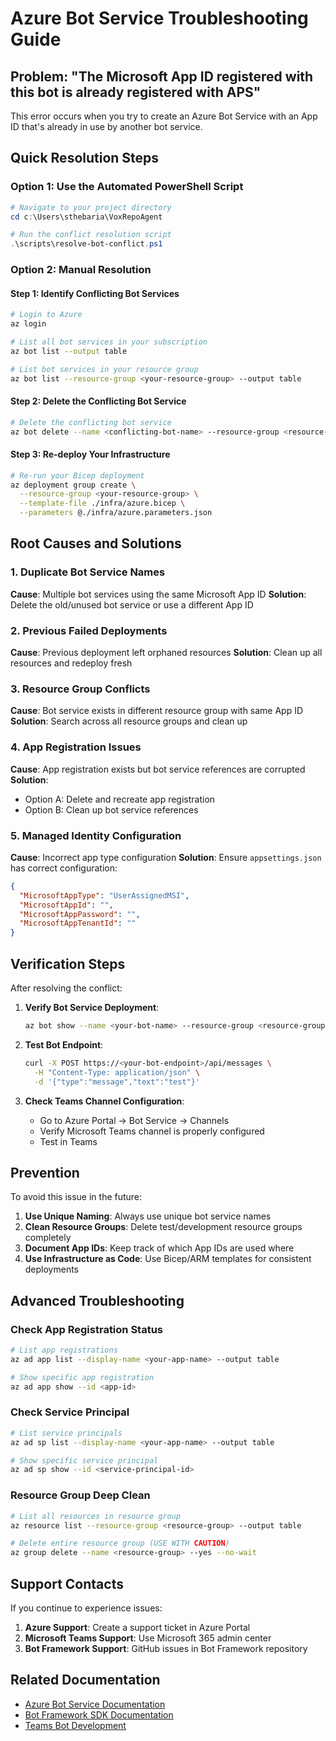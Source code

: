 # Azure Bot Service Troubleshooting Guide

## Problem: "The Microsoft App ID registered with this bot is already registered with APS"

This error occurs when you try to create an Azure Bot Service with an App ID that's already in use by another bot service.

## Quick Resolution Steps

### Option 1: Use the Automated PowerShell Script
```powershell
# Navigate to your project directory
cd c:\Users\sthebaria\VoxRepoAgent

# Run the conflict resolution script
.\scripts\resolve-bot-conflict.ps1
```

### Option 2: Manual Resolution

#### Step 1: Identify Conflicting Bot Services
```bash
# Login to Azure
az login

# List all bot services in your subscription
az bot list --output table

# List bot services in your resource group
az bot list --resource-group <your-resource-group> --output table
```

#### Step 2: Delete the Conflicting Bot Service
```bash
# Delete the conflicting bot service
az bot delete --name <conflicting-bot-name> --resource-group <resource-group>
```

#### Step 3: Re-deploy Your Infrastructure
```bash
# Re-run your Bicep deployment
az deployment group create \
  --resource-group <your-resource-group> \
  --template-file ./infra/azure.bicep \
  --parameters @./infra/azure.parameters.json
```

## Root Causes and Solutions

### 1. Duplicate Bot Service Names
**Cause**: Multiple bot services using the same Microsoft App ID
**Solution**: Delete the old/unused bot service or use a different App ID

### 2. Previous Failed Deployments
**Cause**: Previous deployment left orphaned resources
**Solution**: Clean up all resources and redeploy fresh

### 3. Resource Group Conflicts
**Cause**: Bot service exists in different resource group with same App ID
**Solution**: Search across all resource groups and clean up

### 4. App Registration Issues
**Cause**: App registration exists but bot service references are corrupted
**Solution**: 
- Option A: Delete and recreate app registration
- Option B: Clean up bot service references

### 5. Managed Identity Configuration
**Cause**: Incorrect app type configuration
**Solution**: Ensure `appsettings.json` has correct configuration:

```json
{
  "MicrosoftAppType": "UserAssignedMSI",
  "MicrosoftAppId": "",
  "MicrosoftAppPassword": "",
  "MicrosoftAppTenantId": ""
}
```

## Verification Steps

After resolving the conflict:

1. **Verify Bot Service Deployment**:
   ```bash
   az bot show --name <your-bot-name> --resource-group <resource-group>
   ```

2. **Test Bot Endpoint**:
   ```bash
   curl -X POST https://<your-bot-endpoint>/api/messages \
     -H "Content-Type: application/json" \
     -d '{"type":"message","text":"test"}'
   ```

3. **Check Teams Channel Configuration**:
   - Go to Azure Portal → Bot Service → Channels
   - Verify Microsoft Teams channel is properly configured
   - Test in Teams

## Prevention

To avoid this issue in the future:

1. **Use Unique Naming**: Always use unique bot service names
2. **Clean Resource Groups**: Delete test/development resource groups completely
3. **Document App IDs**: Keep track of which App IDs are used where
4. **Use Infrastructure as Code**: Use Bicep/ARM templates for consistent deployments

## Advanced Troubleshooting

### Check App Registration Status
```bash
# List app registrations
az ad app list --display-name <your-app-name> --output table

# Show specific app registration
az ad app show --id <app-id>
```

### Check Service Principal
```bash
# List service principals
az ad sp list --display-name <your-app-name> --output table

# Show specific service principal
az ad sp show --id <service-principal-id>
```

### Resource Group Deep Clean
```bash
# List all resources in resource group
az resource list --resource-group <resource-group> --output table

# Delete entire resource group (USE WITH CAUTION)
az group delete --name <resource-group> --yes --no-wait
```

## Support Contacts

If you continue to experience issues:

1. **Azure Support**: Create a support ticket in Azure Portal
2. **Microsoft Teams Support**: Use Microsoft 365 admin center
3. **Bot Framework Support**: GitHub issues in Bot Framework repository

## Related Documentation

- [Azure Bot Service Documentation](https://docs.microsoft.com/en-us/azure/bot-service/)
- [Bot Framework SDK Documentation](https://docs.microsoft.com/en-us/azure/bot-service/bot-service-overview-introduction)
- [Teams Bot Development](https://docs.microsoft.com/en-us/microsoftteams/platform/bots/what-are-bots)